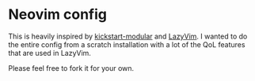 # Neovim config

This is heavily inspired by [kickstart-modular](https://github.com/dam9000/kickstart-modular.nvim) and [LazyVim](https://github.com/LazyVim/LazyVim).
I wanted to do the entire config from a scratch installation with a lot of the QoL features that are used in LazyVim.

Please feel free to fork it for your own.
